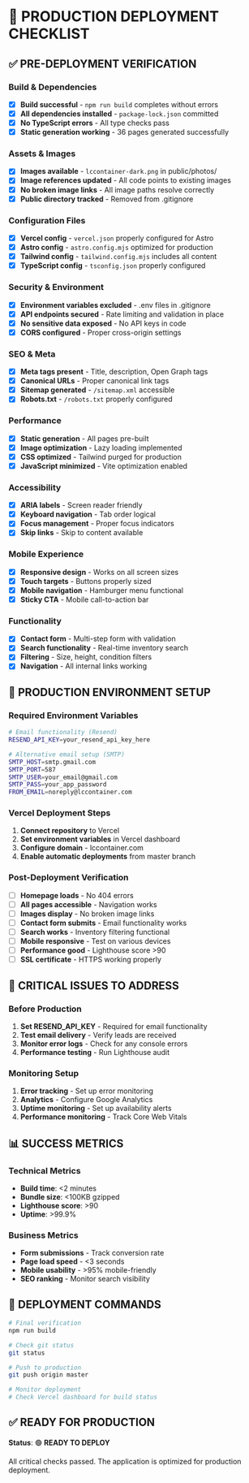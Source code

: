 # 🚀 PRODUCTION DEPLOYMENT CHECKLIST

## ✅ PRE-DEPLOYMENT VERIFICATION

### Build & Dependencies
- [x] **Build successful** - `npm run build` completes without errors
- [x] **All dependencies installed** - `package-lock.json` committed
- [x] **No TypeScript errors** - All type checks pass
- [x] **Static generation working** - 36 pages generated successfully

### Assets & Images
- [x] **Images available** - `lccontainer-dark.png` in public/photos/
- [x] **Image references updated** - All code points to existing images
- [x] **No broken image links** - All image paths resolve correctly
- [x] **Public directory tracked** - Removed from .gitignore

### Configuration Files
- [x] **Vercel config** - `vercel.json` properly configured for Astro
- [x] **Astro config** - `astro.config.mjs` optimized for production
- [x] **Tailwind config** - `tailwind.config.mjs` includes all content
- [x] **TypeScript config** - `tsconfig.json` properly configured

### Security & Environment
- [x] **Environment variables excluded** - .env files in .gitignore
- [x] **API endpoints secured** - Rate limiting and validation in place
- [x] **No sensitive data exposed** - No API keys in code
- [x] **CORS configured** - Proper cross-origin settings

### SEO & Meta
- [x] **Meta tags present** - Title, description, Open Graph tags
- [x] **Canonical URLs** - Proper canonical link tags
- [x] **Sitemap generated** - `/sitemap.xml` accessible
- [x] **Robots.txt** - `/robots.txt` properly configured

### Performance
- [x] **Static generation** - All pages pre-built
- [x] **Image optimization** - Lazy loading implemented
- [x] **CSS optimized** - Tailwind purged for production
- [x] **JavaScript minimized** - Vite optimization enabled

### Accessibility
- [x] **ARIA labels** - Screen reader friendly
- [x] **Keyboard navigation** - Tab order logical
- [x] **Focus management** - Proper focus indicators
- [x] **Skip links** - Skip to content available

### Mobile Experience
- [x] **Responsive design** - Works on all screen sizes
- [x] **Touch targets** - Buttons properly sized
- [x] **Mobile navigation** - Hamburger menu functional
- [x] **Sticky CTA** - Mobile call-to-action bar

### Functionality
- [x] **Contact form** - Multi-step form with validation
- [x] **Search functionality** - Real-time inventory search
- [x] **Filtering** - Size, height, condition filters
- [x] **Navigation** - All internal links working

## 🔧 PRODUCTION ENVIRONMENT SETUP

### Required Environment Variables
```bash
# Email functionality (Resend)
RESEND_API_KEY=your_resend_api_key_here

# Alternative email setup (SMTP)
SMTP_HOST=smtp.gmail.com
SMTP_PORT=587
SMTP_USER=your_email@gmail.com
SMTP_PASS=your_app_password
FROM_EMAIL=noreply@lccontainer.com
```

### Vercel Deployment Steps
1. **Connect repository** to Vercel
2. **Set environment variables** in Vercel dashboard
3. **Configure domain** - lccontainer.com
4. **Enable automatic deployments** from master branch

### Post-Deployment Verification
- [ ] **Homepage loads** - No 404 errors
- [ ] **All pages accessible** - Navigation works
- [ ] **Images display** - No broken image links
- [ ] **Contact form submits** - Email functionality works
- [ ] **Search works** - Inventory filtering functional
- [ ] **Mobile responsive** - Test on various devices
- [ ] **Performance good** - Lighthouse score >90
- [ ] **SSL certificate** - HTTPS working properly

## 🚨 CRITICAL ISSUES TO ADDRESS

### Before Production
1. **Set RESEND_API_KEY** - Required for email functionality
2. **Test email delivery** - Verify leads are received
3. **Monitor error logs** - Check for any console errors
4. **Performance testing** - Run Lighthouse audit

### Monitoring Setup
1. **Error tracking** - Set up error monitoring
2. **Analytics** - Configure Google Analytics
3. **Uptime monitoring** - Set up availability alerts
4. **Performance monitoring** - Track Core Web Vitals

## 📊 SUCCESS METRICS

### Technical Metrics
- **Build time**: <2 minutes
- **Bundle size**: <100KB gzipped
- **Lighthouse score**: >90
- **Uptime**: >99.9%

### Business Metrics
- **Form submissions** - Track conversion rate
- **Page load speed** - <3 seconds
- **Mobile usability** - >95% mobile-friendly
- **SEO ranking** - Monitor search visibility

## 🎯 DEPLOYMENT COMMANDS

```bash
# Final verification
npm run build

# Check git status
git status

# Push to production
git push origin master

# Monitor deployment
# Check Vercel dashboard for build status
```

## ✅ READY FOR PRODUCTION

**Status**: 🟢 **READY TO DEPLOY**

All critical checks passed. The application is optimized for production deployment.